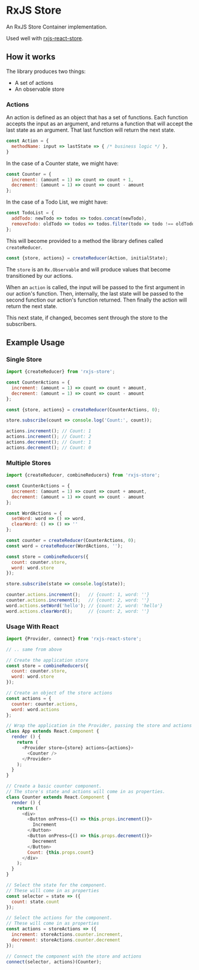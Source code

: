 # RxJS Store

An RxJS Store Container implementation.

Used well with [rxjs-react-store](https://github.com/ajwhite/rxjs-react-store).

## How it works

The library produces two things:
- A set of actions
- An observable store

### Actions
An action is defined as an object that has a set of functions. Each function accepts the input as an argument, and returns a function that will accept the last state as an argument. That last function will return the next state.

```js
const Action = {
  methodName: input => lastState => { /* business logic */ },
}
```

In the case of a Counter state, we might have:
```js
const Counter = {
  increment: (amount = 1) => count => count + 1,
  decrement: (amount = 1) => count => count - amount
};
```

In the case of a Todo List, we might have:
```js
const TodoList = {
  addTodo: newTodo => todos => todos.concat(newTodo),
  removeTodo: oldTodo => todos => todos.filter(todo => todo !== oldTodo)
};
```


This will become provided to a method the library defines called `createReducer`.

```js
const {store, actions} = createReducer(Action, initialState);
```

The `store` is an `Rx.Observable` and will produce values that become transitioned by our actions.

When an `action` is called, the input will be passed to the first argument in our action's function. Then, internally, the last state will be passed to the second function our action's function returned. Then finally the action will return the next state.

This next state, if changed, becomes sent through the store to the subscribers.


## Example Usage

### Single Store

```js
import {createReducer} from 'rxjs-store';

const CounterActions = {
  increment: (amount = 1) => count => count + amount,
  decrement: (amount = 1) => count => count - amount
};

const {store, actions} = createReducer(CounterActions, 0);

store.subscribe(count => console.log('Count:', count));

actions.increment(); // Count: 1
actions.increment(); // Count: 2
actions.decrement(); // Count: 1
actions.decrement(); // Count: 0
```


### Multiple Stores

```js
import {createReducer, combineReducers} from 'rxjs-store';

const CounterActions = {
  increment: (amount = 1) => count => count + amount,
  decrement: (amount = 1) => count => count - amount
};

const WordActions = {
  setWord: word => () => word,
  clearWord: () => () => ''
};

const counter = createReducer(CounterActions, 0);
const word = createReducer(WordActions, '');

const store = combineReducers({
  count: counter.store,
  word: word.store
});

store.subscribe(state => console.log(state));

counter.actions.increment();   // {count: 1, word: ''}
counter.actions.increment();   // {count: 2, word: ''}
word.actions.setWord('hello'); // {count: 2, word: 'hello'}
word.actions.clearWord();      // {count: 2, word: ''}
```

### Usage With React
```js
import {Provider, connect} from 'rxjs-react-store';

// .. same from above

// Create the application store
const store = combineReducers({
  count: counter.store,
  word: word.store
});

// Create an object of the store actions
const actions = {
  counter: counter.actions,
  word: word.actions
};

// Wrap the application in the Provider, passing the store and actions
class App extends React.Component {
  render () {
    return (
      <Provider store={store} actions={actions}>
        <Counter />
      </Provider>
    );
  }
}

// Create a basic counter component.
// The store's state and actions will come in as properties.
class Counter extends React.Component {
  render () {
    return (
      <div>
        <Button onPress={() => this.props.increment()}>
          Increment
        </Button>
        <Button onPress={() => this.props.decrement()}>
          Decrement
        </Button>
        Count: {this.props.count}
      </div>
    );
  }
}

// Select the state for the component.
// These will come in as properties
const selector = state => ({
  count: state.count
});

// Select the actions for the component.
// These will come in as properties
const actions = storeActions => ({
  increment: storeActions.counter.increment,
  decrement: storeActions.counter.decrement
});

// Connect the component with the store and actions
connect(selector, actions)(Counter);
```
